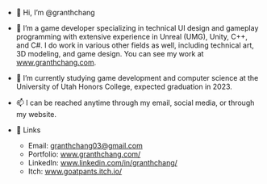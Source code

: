 - 👋 Hi, I’m @granthchang

- 👀 I’m a game developer specializing in technical UI design and gameplay programming with extensive experience in Unreal (UMG), Unity, C++, and C#. I do work in various other fields as well, including technical art, 3D modeling, and game design. You can see my work at www.granthchang.com.

- 🌱 I’m currently studying game development and computer science at the University of Utah Honors College, expected graduation in 2023.

- 📫 I can be reached anytime through my email, social media, or through my website.
        
- 📎 Links
    - Email:      granthchang03@gmail.com
    - Portfolio:  www.granthchang.com/
    - LinkedIn:   www.linkedin.com/in/granthchang/
    - Itch:       www.goatpants.itch.io/
